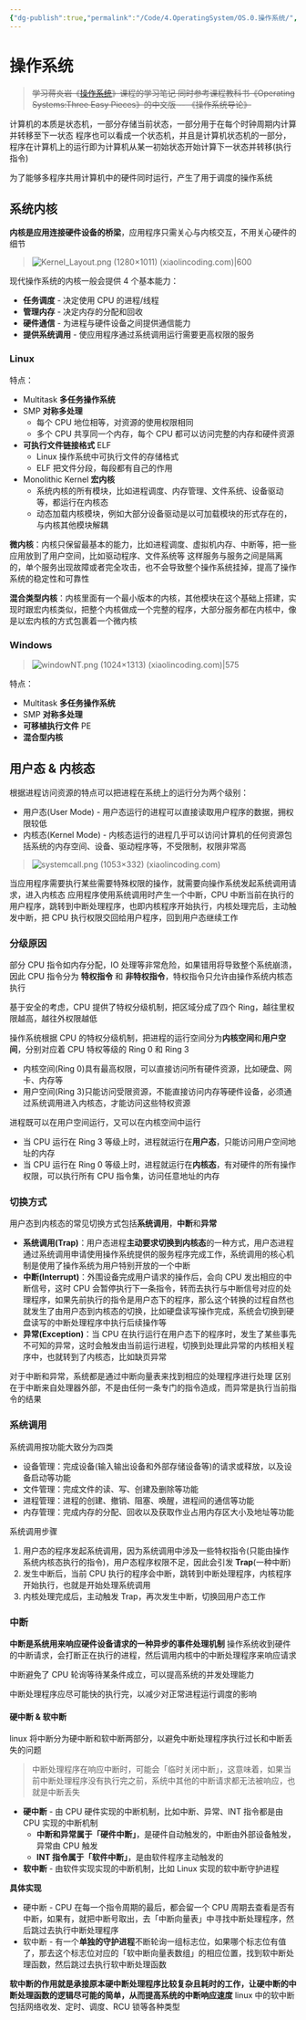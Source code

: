 ```yaml
---
{"dg-publish":true,"permalink":"/Code/4.OperatingSystem/OS.0.操作系统/","title":"操作系统","noteIcon":""}
---
```



# 操作系统

> ~~学习蒋炎岩《[操作系统](https://www.bilibili.com/video/BV12L4y1379V/?spm_id_from=333.788&vd_source=ea19bebc1add0fca9fa4aa2f334eb127)》课程的学习笔记
> 同时参考课程教科书《Operating Systems:Three Easy Pieces》的中文版 -- 《操作系统导论》~~

计算机的本质是状态机，一部分存储当前状态，一部分用于在每个时钟周期内计算并转移至下一状态
程序也可以看成一个状态机，并且是计算机状态机的一部分，程序在计算机上的运行即为计算机从某一初始状态开始计算下一状态并转移(执行指令)

为了能够多程序共用计算机中的硬件同时运行，产生了用于调度的操作系统

## 系统内核

**内核是应用连接硬件设备的桥梁**，应用程序只需关心与内核交互，不用关心硬件的细节

> ![Kernel_Layout.png (1280×1011) (xiaolincoding.com)|600](https://cdn.xiaolincoding.com/gh/xiaolincoder/ImageHost4@main/%E6%93%8D%E4%BD%9C%E7%B3%BB%E7%BB%9F/%E5%86%85%E6%A0%B8/Kernel_Layout.png)

现代操作系统的内核一般会提供 4 个基本能力：
- **任务调度** - 决定使用 CPU 的进程/线程
- **管理内存** - 决定内存的分配和回收
- **硬件通信** - 为进程与硬件设备之间提供通信能力
- **提供系统调用** - 使应用程序通过系统调用运行需要更高权限的服务

### Linux

特点：
- Multitask **多任务操作系统**
- SMP **对称多处理**
    - 每个 CPU 地位相等，对资源的使用权限相同
    - 多个 CPU 共享同一个内存，每个 CPU 都可以访问完整的内存和硬件资源
- **可执行文件链接格式** ELF
    - Linux 操作系统中可执行文件的存储格式
    - ELF 把文件分段，每段都有自己的作用
- Monolithic Kernel **宏内核**
    - 系统内核的所有模块，比如进程调度、内存管理、文件系统、设备驱动等，都运行在内核态
    - 动态加载内核模块，例如大部分设备驱动是以可加载模块的形式存在的，与内核其他模块解耦

**微内核**：内核只保留最基本的能力，比如进程调度、虚拟机内存、中断等，把一些应用放到了用户空间，比如驱动程序、文件系统等
这样服务与服务之间是隔离的，单个服务出现故障或者完全攻击，也不会导致整个操作系统挂掉，提高了操作系统的稳定性和可靠性

**混合类型内核**：内核里面有一个最小版本的内核，其他模块在这个基础上搭建，实现时跟宏内核类似，把整个内核做成一个完整的程序，大部分服务都在内核中，像是以宏内核的方式包裹着一个微内核

### Windows

> ![windowNT.png (1024×1313) (xiaolincoding.com)|575](https://cdn.xiaolincoding.com/gh/xiaolincoder/ImageHost4@main/%E6%93%8D%E4%BD%9C%E7%B3%BB%E7%BB%9F/%E5%86%85%E6%A0%B8/windowNT.png)

特点：
- Multitask **多任务操作系统**
- SMP **对称多处理**
- **可移植执行文件** PE
- **混合型内核**

## 用户态 & 内核态

根据进程访问资源的特点可以把进程在系统上的运行分为两个级别：
- 用户态(User Mode) - 用户态运行的进程可以直接读取用户程序的数据，拥权限较低
- 内核态(Kernel Mode) - 内核态运行的进程几乎可以访问计算机的任何资源包括系统的内存空间、设备、驱动程序等，不受限制，权限非常高

> ![systemcall.png (1053×332) (xiaolincoding.com)](https://cdn.xiaolincoding.com/gh/xiaolincoder/ImageHost4@main/%E6%93%8D%E4%BD%9C%E7%B3%BB%E7%BB%9F/%E5%86%85%E6%A0%B8/systemcall.png)

当应用程序需要执行某些需要特殊权限的操作，就需要向操作系统发起系统调用请求，进入内核态
应用程序使用系统调用时产生一个中断，CPU 中断当前在执行的用户程序，跳转到中断处理程序，也即内核程序开始执行，内核处理完后，主动触发中断，把 CPU 执行权限交回给用户程序，回到用户态继续工作

### 分级原因

部分 CPU 指令如内存分配，IO 处理等非常危险，如果错用将导致整个系统崩溃，因此 CPU 指令分为 **特权指令** 和 **非特权指令**，特权指令只允许由操作系统内核态执行

基于安全的考虑，CPU 提供了特权分级机制，把区域分成了四个 Ring，越往里权限越高，越往外权限越低

操作系统根据 CPU 的特权分级机制，把进程的运行空间分为**内核空间**和**用户空间**，分别对应着 CPU 特权等级的 Ring 0 和 Ring 3
- 内核空间(Ring 0)具有最高权限，可以直接访问所有硬件资源，比如硬盘、网卡、内存等
- 用户空间(Ring 3)只能访问受限资源，不能直接访问内存等硬件设备，必须通过系统调用进入内核态，才能访问这些特权资源

进程既可以在用户空间运行，又可以在内核空间中运行
- 当 CPU 运行在 Ring 3 等级上时，进程就运行在**用户态**，只能访问用户空间地址的内存
- 当 CPU 运行在 Ring 0 等级上时，进程就运行在**内核态**，有对硬件的所有操作权限，可以执行所有 CPU 指令集，访问任意地址的内存

### 切换方式

用户态到内核态的常见切换方式包括**系统调用**，**中断**和**异常**
- **系统调用(Trap)**：用户态进程**主动要求切换到内核态**的一种方式，用户态进程通过系统调用申请使用操作系统提供的服务程序完成工作，系统调用的核心机制是使用了操作系统为用户特别开放的一个中断
- **中断(Interrupt)**：外围设备完成用户请求的操作后，会向 CPU 发出相应的中断信号，这时 CPU 会暂停执行下一条指令，转而去执行与中断信号对应的处理程序，如果先前执行的指令是用户态下的程序，那么这个转换的过程自然也就发生了由用户态到内核态的切换，比如硬盘读写操作完成，系统会切换到硬盘读写的中断处理程序中执行后续操作等
- **异常(Exception)**：当 CPU 在执行运行在用户态下的程序时，发生了某些事先不可知的异常，这时会触发由当前运行进程，切换到处理此异常的内核相关程序中，也就转到了内核态，比如缺页异常

对于中断和异常，系统都是通过中断向量表来找到相应的处理程序进行处理
区别在于中断来自处理器外部，不是由任何一条专门的指令造成，而异常是执行当前指令的结果

### 系统调用

系统调用按功能大致分为四类
- 设备管理：完成设备(输入输出设备和外部存储设备等)的请求或释放，以及设备启动等功能
- 文件管理：完成文件的读、写、创建及删除等功能
- 进程管理：进程的创建、撤销、阻塞、唤醒，进程间的通信等功能
- 内存管理：完成内存的分配、回收以及获取作业占用内存区大小及地址等功能

系统调用步骤
1. 用户态的程序发起系统调用，因为系统调用中涉及一些特权指令(只能由操作系统内核态执行的指令)，用户态程序权限不足，因此会引发 **Trap**(一种中断)
2. 发生中断后，当前 CPU 执行的程序会中断，跳转到中断处理程序，内核程序开始执行，也就是开始处理系统调用
3. 内核处理完成后，主动触发 Trap，再次发生中断，切换回用户态工作

### 中断

**中断是系统用来响应硬件设备请求的一种异步的事件处理机制**
操作系统收到硬件的中断请求，会打断正在执行的进程，然后调用内核中的中断处理程序来响应请求

中断避免了 CPU 轮询等待某条件成立，可以提高系统的并发处理能力

中断处理程序应尽可能快的执行完，以减少对正常进程运行调度的影响

#### 硬中断 & 软中断

linux 将中断分为硬中断和软中断两部分，以避免中断处理程序执行过长和中断丢失的问题

> 中断处理程序在响应中断时，可能会「临时关闭中断」，这意味着，如果当前中断处理程序没有执行完之前，系统中其他的中断请求都无法被响应，也就是中断丢失

- **硬中断** - 由 CPU 硬件实现的中断机制，比如中断、异常、INT 指令都是由 CPU 实现的中断机制
    - **中断和异常属于「硬件中断」**，是硬件自动触发的，中断由外部设备触发，异常由 CPU 触发
    - **INT 指令属于「软件中断」**，是由软件程序主动触发的
- **软中断** - 由软件实现实现的中断机制，比如 Linux 实现的软中断守护进程

**具体实现**
- 硬中断 -  CPU 在每一个指令周期的最后，都会留一个 CPU 周期去查看是否有中断，如果有，就把中断号取出，去「中断向量表」中寻找中断处理程序，然后跳过去执行中断处理程序
- 软中断 - 有一个**单独的守护进程**不断轮询一组标志位，如果哪个标志位有值了，那去这个标志位对应的「软中断向量表数组」的相应位置，找到软中断处理函数，然后跳过去执行软中断处理函数

**软中断的作用就是承接原本硬中断处理程序比较复杂且耗时的工作，让硬中断的中断处理函数的逻辑尽可能的简单，从而提高系统的中断响应速度**
linux 中的软中断包括网络收发、定时、调度、RCU 锁等各种类型
